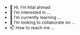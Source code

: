 - 👋 Hi, I’m hilal ahmad
- 👀 I’m interested in ...
- 🌱 I’m currently learning ...
- 💞️ I’m looking to collaborate on ...
- 📫 How to reach me ...

<!---
vbjh is a ✨ special ✨ repository because its `README.md` (this file) appears on your GitHub profile.
You can click the Preview link to take a look at your changes.
--->
